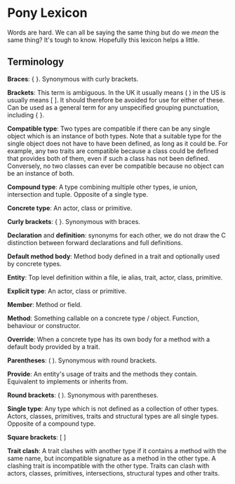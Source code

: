 # Pony Lexicon

Words are hard. We can all be saying the same thing but do we _mean_ the same
thing? It's tough to know. Hopefully this lexicon helps a little.

## Terminology

**Braces**: { }. Synonymous with curly brackets.

**Brackets**: This term is ambiguous. In the UK it usually means ( ) in the US 
is usually means [ ]. It should therefore be avoided for use for either of 
these. Can be used as a general term for any unspecified grouping punctuation, 
including { }.

**Compatible type**: Two types are compatible if there can be any single object 
which is an instance of both types. Note that a suitable type for the single 
object does not have to have been defined, as long as it could be. For example, 
any two traits are compatible because a class could be defined that provides 
both of them, even if such a class has not been defined. Conversely, no two 
classes can ever be compatible because no object can be an instance of both.

**Compound type**: A type combining multiple other types, ie union, 
intersection and tuple. Opposite of a single type.

**Concrete type**: An actor, class or primitive.

**Curly brackets**: { }. Synonymous with braces.

**Declaration** and **definition**: synonyms for each other, we do not draw the 
C distinction between forward declarations and full definitions.

**Default method body**: Method body defined in a trait and optionally used by 
concrete types.

**Entity**: Top level definition within a file, ie alias, trait, actor, class, 
primitive.

**Explicit type**: An actor, class or primitive.

**Member**: Method or field.

**Method**: Something callable on a concrete type / object. Function, behaviour 
or constructor.

**Override**: When a concrete type has its own body for a method with a default 
body provided by a trait.

**Parentheses**: ( ). Synonymous with round brackets.

**Provide**: An entity's usage of traits and the methods they contain. 
Equivalent to implements or inherits from.

**Round brackets**: ( ). Synonymous with parentheses.

**Single type**: Any type which is not defined as a collection of other types. 
Actors, classes, primitives, traits and structural types are all single types. 
Opposite of a compound type.

**Square brackets**: [ ]

**Trait clash**: A trait clashes with another type if it contains a method with 
the same name, but incompatible signature as a method in the other type. A 
clashing trait is incompatible with the other type. Traits can clash with 
actors, classes, primitives, intersections, structural types and other traits.

